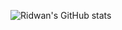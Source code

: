 ![Ridwan's GitHub stats](https://github-readme-stats.vercel.app/api?username=ridwano11p&show_icons=true&theme=radical)
